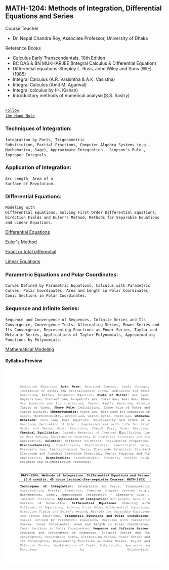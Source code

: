 ## MATH-1204: Methods of Integration, Differential Equations and Series

Course Teacher

- Dr. Nepal Chandra Roy, Associate Professor, University of Dhaka

Reference Books

- Calculus Early Transcendentals, 10th Edition
- BC DAS & BN MUKHARJEE (Integral Calculus & Differential Equation)
- Differential equations-Shepley L. Ross, John Wiley and Sons (WIE) (1985)
- Integral Calculus (A.R. Vasishtha & A.K. Vasistha)
- Integral Calculus (Amit M. Agarwal)
- Integral calculus by (H. Kishan)
- Introductory methods of numerical analysis(S.S. Sastry)

##

[<code>Follow the Hand Note</code>](https://drive.google.com/file/d/15qxAYXKxCw_KHJpSEif0sRcc80KKv-3x/view?usp=drive_link)

### Techniques of Integration:

    Integration by Parts, Trigonometric
    Substitution, Partial Fractions, Computer Algebra Systems (e.g.,
    Mathematica, Sage), Approximate Integration - Simpson's Rule ,
    Improper Integrals.

### Application of Integration:

    Arc Length, Area of a
    Surface of Revolution.

### Differential Equations:

    Modeling with
    Differential Equations, Solving First Order Differential Equations,
    Direction Fields and Euler's Method, Methods for Separable Equations
    and Linear Equations.

[Differential Equations](./slides/Lecture%201.pdf)

[Euler's Method](<./slides/Lecture%202%20(Euler's%20method).pdf>)

[Exact or total differential](<./slides/Lecture%203%20(Exact%20or%20total%20differential).pdf>)

[Linear Equations](<./slides/Lecture%204%20(Linear%20equation).pdf>)

### Parametric Equations and Polar Coordinates:

    Curves Defined by Parametric Equations, Calculus with Parametric
    Curves, Polar Coordinates, Area and Length in Polar Coordinates,
    Conic Sections in Polar Coordinates.

### Sequence and Infinite Series:

    Sequence and Convergence of Sequences, Infinite Series and Its
    Convergence, Convergence Tests, Alternating Series, Power Series and
    Its Convergence, Representing Functions as Power Series, Taylor and
    McLaurin Series, Applications of Taylor Polynomials, Approximating
    Functions by Polynomials.

[Mathematical Modeling](./slides/Mathematical%20modeling.pdf)

#### Syllabus Preview

![sy](../extra/sy3.png)
